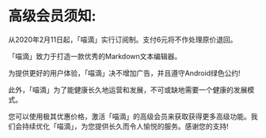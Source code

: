 # 高级会员须知:
从2020年2月11日起，「喵滴」实行订阅制。支付6元将不作处理原价退回。

「喵滴」致力于打造一款优秀的Markdown文本编辑器。

为提供更好的用户体验，「喵滴」决不增加广告，并且遵守Android绿色公约!

此外，「喵滴」为了能健康长久地运营和发展，不可或缺地需要一个健康的发展模式。

您可以使用极其优惠价格，激活「喵滴」的高级会员来获取获得更多高级功能。我们会持续优化「喵滴」，为您提供长久而令人愉悦的服务。感谢您的支持!
